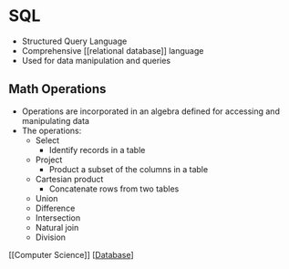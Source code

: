 # SQL

- Structured Query Language
- Comprehensive [[relational database]] language
- Used for data manipulation and queries

## Math Operations

- Operations are incorporated in an algebra defined for accessing and manipulating data
- The operations:
  - Select
    - Identify records in a table
  - Project
    - Product a subset of the columns in a table
  - Cartesian product
    - Concatenate rows from two tables
  - Union
  - Difference
  - Intersection
  - Natural join
  - Division

[[Computer Science]] [[Database]]

[//begin]: # "Autogenerated link references for markdown compatibility"
[relational-database]: relational-database "Relational Database"
[computer-science]: computer-science "Computer Science"
[database]: database "Database"
[//end]: # "Autogenerated link references"
